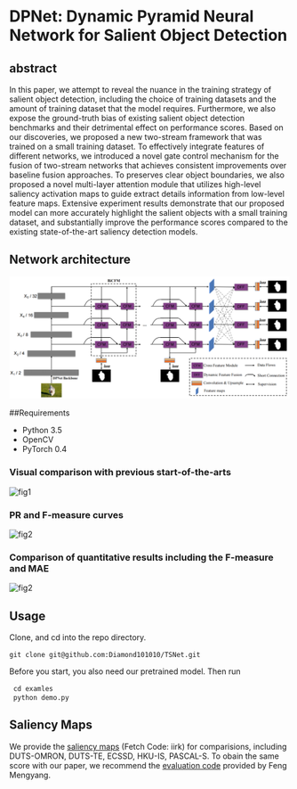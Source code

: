 # DPNet: Dynamic Pyramid Neural Network for Salient Object Detection


## abstract
In this paper, we attempt to reveal the nuance in the training strategy of salient object detection, including the choice of training datasets and the amount of training dataset that the model requires. Furthermore, we also expose the ground-truth bias of existing salient object detection benchmarks and their detrimental effect on performance scores. Based on our discoveries, we proposed a new two-stream framework that was trained on a small training dataset.  To effectively integrate features of different networks, we introduced a novel gate control mechanism for the fusion of two-stream networks that achieves consistent improvements over baseline fusion approaches. To preserves clear object boundaries, we also proposed a novel multi-layer attention module that utilizes high-level saliency activation maps to guide extract details information from low-level feature maps. Extensive experiment results demonstrate that our proposed model can more accurately highlight the salient objects with a small training dataset, and substantially improve the performance scores compared to the existing state-of-the-art saliency detection models.

## Network architecture

![fig1](./img/pipeline.jpg)


##Requirements
- Python 3.5
-  OpenCV
- PyTorch 0.4

### Visual comparison with previous start-of-the-arts

![fig1](./img/sal_maps.jpg)

### PR and F-measure curves
![fig2](./img/pr.jpg)

###  Comparison of quantitative results including the F-measure and MAE
![fig2](./img/tab.jpg)

## Usage
Clone, and cd into the repo directory. 


	
	git clone git@github.com:Diamond101010/TSNet.git
	
Before you start, you also need our pretrained model.
 Then run
 
	 cd examles
	 python demo.py
	 


## Saliency Maps

We provide the [saliency maps](https://pan.baidu.com/s/1M73-wrHnoFOaLhADjDjs4A) (Fetch Code: iirk) for comparisions,  including DUTS-OMRON, DUTS-TE, ECSSD, HKU-IS, PASCAL-S. 
To obain the same score with our paper, we recommend the [evaluation code](https://github.com/ArcherFMY/sal_eval_toolbox) provided by Feng Mengyang.
